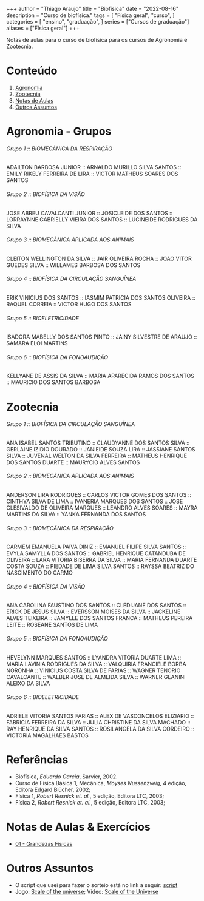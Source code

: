 +++
author = "Thiago Araujo"
title = "Biofísica"
date = "2022-08-16"
description = "Curso de biofísica."
tags = [
    "Física geral",
    "curso",
]
categories = [
    "ensino",
    "graduação",
]
series = ["Cursos de graduação"]
aliases = ["Física geral"]
+++

Notas de aulas para o curso de biofísica para os cursos de Agronomia e Zootecnia.
<!--more-->

# Conteúdo

1. [Agronomia](#agronomia)  
2. [Zootecnia](http://localhost:1313/pt-br/course/biofisica/#zootecnia)
3. [Notas de Aulas](#notas-de-aulas--exercícios)
4. [Outros Assuntos](#outros-assuntos)

# Agronomia - Grupos

###### Grupo 1 :: BIOMECÂNICA DA RESPIRAÇÃO  
ADAILTON BARBOSA JUNIOR :: ARNALDO MURILLO SILVA SANTOS :: EMILY RIKELY FERREIRA DE LIRA :: VICTOR MATHEUS SOARES DOS SANTOS

###### Grupo 2 :: BIOFÍSICA DA VISÃO  
JOSE ABREU CAVALCANTI JUNIOR :: JOSICLEIDE DOS SANTOS :: LORRAYNNE GABRIELLY VIEIRA DOS SANTOS :: LUCINEIDE RODRIGUES DA SILVA

###### Grupo 3 :: BIOMECÂNICA APLICADA AOS ANIMAIS  
CLEITON WELLINGTON DA SILVA :: JAIR OLIVEIRA ROCHA :: JOAO VITOR GUEDES SILVA :: WILLAMES BARBOSA DOS SANTOS

###### Grupo 4 :: BIOFÍSICA DA CIRCULAÇÃO SANGUÍNEA  
ERIK VINICIUS DOS SANTOS :: IASMIM PATRICIA DOS SANTOS OLIVEIRA :: RAQUEL CORREIA :: VICTOR HUGO DOS SANTOS

###### Grupo 5 :: BIOELETRICIDADE  
ISADORA MABELLY DOS SANTOS PINTO :: JAINY SILVESTRE DE ARAUJO :: SAMARA ELOI MARTINS

###### Grupo 6 :: BIOFÍSICA DA FONOAUDIÇÃO  
KELLYANE DE ASSIS DA SILVA :: MARIA APARECIDA RAMOS DOS SANTOS :: MAURICIO DOS SANTOS BARBOSA


# Zootecnia
 
###### Grupo 1 :: BIOFÍSICA DA CIRCULAÇÃO SANGUÍNEA  
ANA ISABEL SANTOS TRIBUTINO :: CLAUDYANNE DOS SANTOS SILVA :: GERLAINE IZIDIO DOURADO :: JANIEIDE SOUZA LIRA
:: JASSIANE SANTOS SILVA :: JUVENAL WELTON DA SILVA FERREIRA :: MATHEUS HENRIQUE DOS SANTOS DUARTE :: MAURYCIO ALVES SANTOS

###### Grupo 2 :: BIOMECÂNICA APLICADA AOS ANIMAIS  
ANDERSON LIRA RODRIGUES :: CARLOS VICTOR GOMES DOS SANTOS :: CINTHYA SILVA DE LIMA :: IVANERIA MARQUES DOS SANTOS
:: JOSE CLESIVALDO DE OLIVEIRA MARQUES :: LEANDRO ALVES SOARES :: MAYRA MARTINS DA SILVA :: YANKA FERNANDA DOS SANTOS

###### Grupo 3 :: BIOMECÂNICA DA RESPIRAÇÃO  
CARMEM EMANUELA PAIVA DINIZ :: EMANUEL FILIPE SILVA SANTOS :: EVYLA SAMYLLA DOS SANTOS :: GABRIEL HENRIQUE CATANDUBA DE OLIVEIRA
:: LARA VITORIA BISERRA DA SILVA :: MARIA FERNANDA DUARTE COSTA SOUZA :: PIEDADE DE LIMA SILVA SANTOS :: RAYSSA BEATRIZ DO NASCIMENTO DO CARMO

###### Grupo 4 :: BIOFÍSICA DA VISÃO  
ANA CAROLINA FAUSTINO DOS SANTOS :: CLEDIJANE DOS SANTOS :: ERICK DE JESUS SILVA :: EVERSSON MOISES DA SILVA :: JACKELINE ALVES TEIXEIRA
:: JAMYLLE DOS SANTOS FRANCA :: MATHEUS PEREIRA LEITE :: ROSEANE SANTOS DE LIMA

###### Grupo 5 :: BIOFÍSICA DA FONOAUDIÇÃO  
HEVELYNN MARQUES SANTOS :: LYANDRA VITORIA DUARTE LIMA :: MARIA LAVINIA RODRIGUES DA SILVA :: VALQUIRIA FRANCIELE BORBA NORONHA
:: VINICIUS COSTA SILVA DE FARIAS :: WAGNER TENORIO CAVALCANTE :: WALBER JOSE DE ALMEIDA SILVA :: WARNER GEANINI ALEIXO DA SILVA

###### Grupo 6 :: BIOELETRICIDADE  
ADRIELE VITORIA SANTOS FARIAS :: ALEX DE VASCONCELOS ELIZIARIO :: FABRICIA FERREIRA DA SILVA :: JULIA CHRISTINE DA SILVA MACHADO
:: RAY HENRIQUE DA SILVA SANTOS :: ROSILANGELA DA SILVA CORDEIRO :: VICTORIA MAGALHAES BASTOS

# Referências 

+ Biofísica, _Eduardo Garcia_, Sarvier, 2002.
+ Curso de Física Básica 1, Mecânica, _Moyses Nussenzveig_, 4 edição,
  Editora Edgard Blücher, 2002;
+ Física 1, _Robert Resnick et. al._, 5 edição, Editora LTC, 2003;
+ Física 2, _Robert Resnick et. al._, 5 edição, Editora LTC, 2003;

# Notas de Aulas & Exercícios

+ [01 - Grandezas Físicas](https://drive.google.com/drive/folders/1dJ5Yeg3OA8FpchI4vbCZqduKc01yS8Bv?usp=sharing)

# Outros Assuntos 

+ O script que usei para fazer o sorteio está no link a seguir:
 [script](https://github.com/thraraujo/study_groups/blob/main/groups.py)
+ Jogo: [Scale of the universe](https://www.crazygames.com/game/the-scale-of-the-universe); Vídeo: [Scale of the Universe](https://www.youtube.com/watch?v=uaGEjrADGPA&t)
